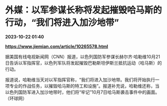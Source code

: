 # 外媒：以军参谋长称将发起摧毁哈马斯的行动，“我们将进入加沙地带”

**2023-10-22 01:40**

**https://www.jiemian.com/article/10265578.html**

据美国有线电视新闻网（CNN）报道，以色列国防军参谋长赫尔齐·哈勒维10月21日告诉以军指挥官，以色列军队将发起摧毁巴勒斯坦伊斯兰抵抗运动（哈马斯）的行动。

报道说，哈勒维当天对以军指挥官称，“我们将进入加沙地带。我们将开始执行一项专业的作战任务，以摧毁哈马斯的特工和设施”。报道补充说，哈勒维还称，当以色列国防军进入加沙地带时，他们将“牢记”10月7日哈马斯袭击事件中的画面。（环球网）